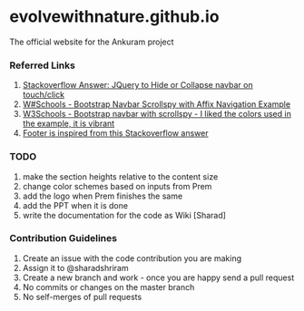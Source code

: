 # evolvewithnature.github.io
The official website for the Ankuram project

### Referred Links
1. [Stackoverflow Answer: JQuery to Hide or Collapse navbar on touch/click](https://stackoverflow.com/a/16680604)
2. [W#Schools - Bootstrap Navbar Scrollspy with Affix Navigation Example](https://www.w3schools.com/bootstrap/tryit.asp?filename=trybs_scrollspy_affix&stacked=h)
3. [W3Schools - Bootstrap navbar with scrollspy - I liked the colors used in the example, it is vibrant](https://www.w3schools.com/bootstrap/bootstrap_scrollspy.asp)
4. [Footer is inspired from this Stackoverflow answer](https://stackoverflow.com/questions/33517524/how-to-add-the-footer-with-social-icons-in-bootstrap)

### TODO
1. make the section heights relative to the content size
2. change color schemes based on inputs from Prem
3. add the logo when Prem finishes the same
4. add the PPT when it is done
5. write the documentation for the code as Wiki [Sharad]

### Contribution Guidelines
1. Create an issue with the code contribution you are making
2. Assign it to @sharadshriram
3. Create a new branch and work - once you are happy send a pull request
4. No commits or changes on the master branch
5. No self-merges of pull requests
